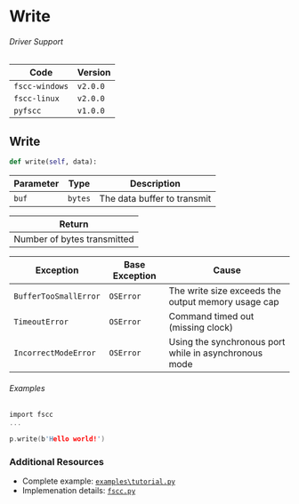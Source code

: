# Write


###### Driver Support
| Code           | Version
| -------------- | --------
| `fscc-windows` | `v2.0.0` 
| `fscc-linux`   | `v2.0.0` 
| `pyfscc`       | `v1.0.0`


## Write
```python
def write(self, data):
```

| Parameter    | Type    | Description
| ------------ | ------- | ---------------------------
| `buf`        | `bytes` | The data buffer to transmit

| Return
| ---------------------------
| Number of bytes transmitted

| Exception             | Base Exception | Cause
| --------------------- | -------------- | ----------------------------------------------------
| `BufferTooSmallError` | `OSError`      | The write size exceeds the output memory usage cap
| `TimeoutError`        | `OSError`      | Command timed out (missing clock)
| `IncorrectModeError`  | `OSError`      | Using the synchronous port while in asynchronous mode

###### Examples
```c
import fscc
...

p.write(b'Hello world!')
```


### Additional Resources
- Complete example: [`examples\tutorial.py`](https://github.com/commtech/pyfscc/blob/master/examples/tutorial.py)
- Implemenation details: [`fscc.py`](https://github.com/commtech/pyfscc/blob/master/fscc.py)
